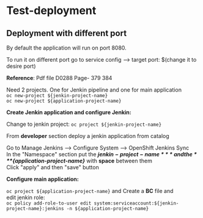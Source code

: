 # Test-deployment
## Deployment with different port
  By default the application will run on port 8080. 
  
  To run it on different port go to service config --> target port: $(change it to desire port)

**Reference**: Pdf file D0288 Page- 379 384

Need 2 projects. One for Jenkin pipeline and one for main application \
`oc new-project ${jenkin-project-name}` \
`oc new-project ${application-project-name}`


**Create Jenkin application and configure Jenkin:**

Change to jenkin project: `oc project ${jenkin-project-name}`

From **developer** section deploy a jenkin application from catalog 

Go to Manage Jenkins --> Configure System --> OpenShift Jenkins Sync \
In the "Namespace" section put the ***${jenkin-project-name}*** and the ***${application-project-name}*** with **space** between them \
Click "apply" and then "save" button 


**Configure main application:**

`oc project ${application-project-name}` and Create a **BC** file and \
edit jenkin role: \
`oc policy add-role-to-user edit system:serviceaccount:${jenkin-project-name}:jenkins -n ${application-project-name}`
  
  
